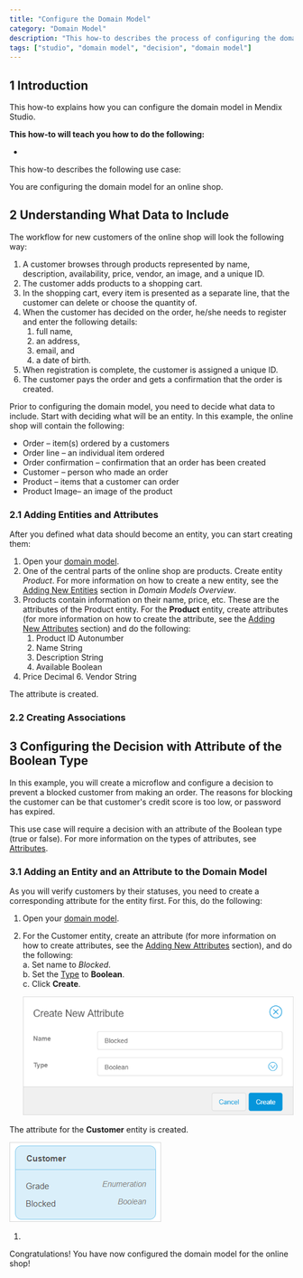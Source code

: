 ```yaml
---
title: "Configure the Domain Model"
category: "Domain Model"
description: "This how-to describes the process of configuring the domain model in Mendix Studio."
tags: ["studio", "domain model", "decision", "domain model"]
---
```


## 1 Introduction

This how-to explains how you can configure the domain model in Mendix Studio. 



**This how-to will teach you how to do the following:**

* 

This how-to describes the following use case: 

You are configuring the domain model for an online shop. 

## 2 Understanding What Data to Include  

The workflow for new customers of the online shop will look the following way:

1. A customer browses through products represented by name, description, availability, price, vendor, an image, and a unique ID. 
2. The customer adds products to a shopping cart. 
3. In the shopping cart, every item is presented as a separate line, that the customer can delete or choose the quantity of. 
4. When the customer has decided on the order, he/she needs to register and enter the following details:
   1. full name, 
   2. an address, 
   3. email, and 
   4. a date of birth. 
5. When registration is complete, the customer is assigned a unique ID. 
6. The customer pays the order and gets a confirmation that the order is created. 

Prior to configuring the domain model, you need to decide what data to include. Start with deciding what will be an entity. In this example, the online shop will contain the following:

* Order – item(s) ordered by a customers
* Order line – an individual item ordered
* Order confirmation – confirmation that an order has been created
* Customer – person who made an order
* Product – items that a customer can order
*  Product Image– an image of the product 

### 2.1 Adding Entities and Attributes

After you defined what data should become an entity, you can start creating them:

1. Open your [domain model](domain-models).
2. One of the central parts of the online shop are products. Create entity *Product*. For more information on how to create a new entity, see the [Adding New Entities](domain-models) section in *Domain Models Overview*.
3.  Products contain information on their name, price, etc. These are the attributes of the Product entity.   For the **Product** entity, create attributes (for more information on how to create the attribute, see the [Adding New Attributes](domain-models) section) and do the following:<br />
    1. Product ID Autonumber
    2. Name String
    3. Description String
    4. Available Boolean
5. Price Decimal
    6. Vendor String

The attribute is created.

### 2.2 Creating Associations

## 3 Configuring the Decision with Attribute of the Boolean Type  

In this example, you will create a microflow and configure a decision to prevent a blocked customer from making an order. The reasons for blocking the customer can be that customer's credit score is too low, or password has expired. 

This use case will require a decision with an attribute of the Boolean type (true or false). For more information on the types of attributes, see [Attributes](domain-models-attributes).

### 3.1 Adding an Entity and an Attribute to the Domain Model 

As you will verify customers by their statuses, you need to create a corresponding attribute for the entity first. For this, do the following:

1. Open your [domain model](domain-models).
2.  For the Customer entity, create an attribute (for more information on how to create attributes, see the [Adding New Attributes](domain-models) section),  and do the following: <br />
    a. Set name to *Blocked*. <br />
    b. Set the [Type](domain-models-attributes) to **Boolean**. <br />
    c. Click **Create**. 

    ![](attachments/microflows-how-to-configure-decision/new-attribute-create-dialog.png)

The attribute for the **Customer** entity is created.

![](attachments/microflows-how-to-configure-decision/blocked-attribute.png)

1. 

Congratulations! You have now configured the domain model for the online shop!


